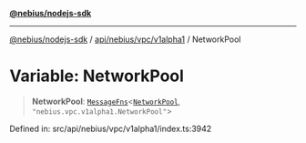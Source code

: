 [**@nebius/nodejs-sdk**](../../../../../README.md)

***

[@nebius/nodejs-sdk](../../../../../README.md) / [api/nebius/vpc/v1alpha1](../README.md) / NetworkPool

# Variable: NetworkPool

> **NetworkPool**: [`MessageFns`](../../../../../runtime/protos/core/interfaces/MessageFns.md)\<[`NetworkPool`](../interfaces/NetworkPool.md), `"nebius.vpc.v1alpha1.NetworkPool"`\>

Defined in: src/api/nebius/vpc/v1alpha1/index.ts:3942
